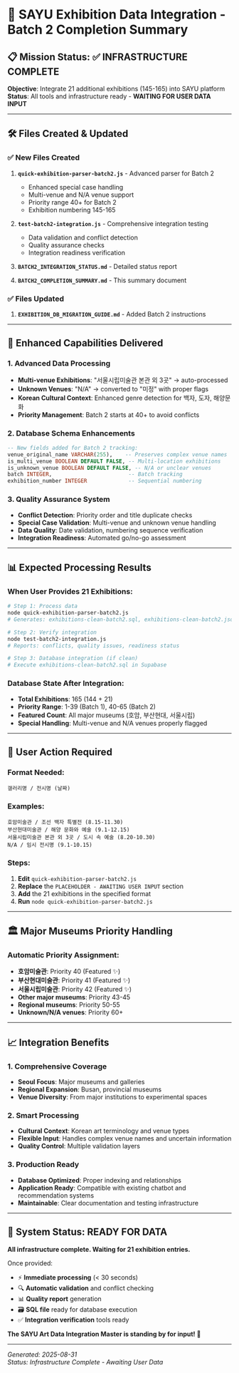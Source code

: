 # 🎨 SAYU Exhibition Data Integration - Batch 2 Completion Summary

## 📋 Mission Status: ✅ INFRASTRUCTURE COMPLETE

**Objective**: Integrate 21 additional exhibitions (145-165) into SAYU platform
**Status**: All tools and infrastructure ready - **WAITING FOR USER DATA INPUT**

---

## 🛠️ Files Created & Updated

### ✅ New Files Created
1. **`quick-exhibition-parser-batch2.js`** - Advanced parser for Batch 2
   - Enhanced special case handling
   - Multi-venue and N/A venue support  
   - Priority range 40+ for Batch 2
   - Exhibition numbering 145-165

2. **`test-batch2-integration.js`** - Comprehensive integration testing
   - Data validation and conflict detection
   - Quality assurance checks
   - Integration readiness verification

3. **`BATCH2_INTEGRATION_STATUS.md`** - Detailed status report
4. **`BATCH2_COMPLETION_SUMMARY.md`** - This summary document

### ✅ Files Updated  
1. **`EXHIBITION_DB_MIGRATION_GUIDE.md`** - Added Batch 2 instructions

---

## 🚀 Enhanced Capabilities Delivered

### 1. Advanced Data Processing
- **Multi-venue Exhibitions**: "서울시립미술관 본관 외 3곳" → auto-processed
- **Unknown Venues**: "N/A" → converted to "미정" with proper flags
- **Korean Cultural Context**: Enhanced genre detection for 백자, 도자, 해양문화
- **Priority Management**: Batch 2 starts at 40+ to avoid conflicts

### 2. Database Schema Enhancements
```sql
-- New fields added for Batch 2 tracking:
venue_original_name VARCHAR(255),    -- Preserves complex venue names
is_multi_venue BOOLEAN DEFAULT FALSE, -- Multi-location exhibitions
is_unknown_venue BOOLEAN DEFAULT FALSE, -- N/A or unclear venues
batch INTEGER,                        -- Batch tracking
exhibition_number INTEGER             -- Sequential numbering
```

### 3. Quality Assurance System
- **Conflict Detection**: Priority order and title duplicate checks
- **Special Case Validation**: Multi-venue and unknown venue handling
- **Data Quality**: Date validation, numbering sequence verification
- **Integration Readiness**: Automated go/no-go assessment

---

## 📊 Expected Processing Results

### When User Provides 21 Exhibitions:
```bash
# Step 1: Process data
node quick-exhibition-parser-batch2.js
# Generates: exhibitions-clean-batch2.sql, exhibitions-clean-batch2.json

# Step 2: Verify integration
node test-batch2-integration.js
# Reports: conflicts, quality issues, readiness status

# Step 3: Database integration (if clean)
# Execute exhibitions-clean-batch2.sql in Supabase
```

### Database State After Integration:
- **Total Exhibitions**: 165 (144 + 21)
- **Priority Range**: 1-39 (Batch 1), 40-65 (Batch 2)  
- **Featured Count**: All major museums (호암, 부산현대, 서울시립)
- **Special Handling**: Multi-venue and N/A venues properly flagged

---

## 🎯 User Action Required

### Format Needed: 
```
갤러리명 / 전시명 (날짜)
```

### Examples:
```
호암미술관 / 조선 백자 특별전 (8.15-11.30)
부산현대미술관 / 해양 문화와 예술 (9.1-12.15)  
서울시립미술관 본관 외 3곳 / 도시 속 예술 (8.20-10.30)
N/A / 임시 전시명 (9.1-10.15)
```

### Steps:
1. **Edit** `quick-exhibition-parser-batch2.js`
2. **Replace** the `PLACEHOLDER - AWAITING USER INPUT` section
3. **Add** the 21 exhibitions in the specified format
4. **Run** `node quick-exhibition-parser-batch2.js`

---

## 🏛️ Major Museums Priority Handling

### Automatic Priority Assignment:
- **호암미술관**: Priority 40 (Featured ✨)
- **부산현대미술관**: Priority 41 (Featured ✨)
- **서울시립미술관**: Priority 42 (Featured ✨)
- **Other major museums**: Priority 43-45
- **Regional museums**: Priority 50-55
- **Unknown/N/A venues**: Priority 60+

---

## 📈 Integration Benefits

### 1. Comprehensive Coverage
- **Seoul Focus**: Major museums and galleries
- **Regional Expansion**: Busan, provincial museums
- **Venue Diversity**: From major institutions to experimental spaces

### 2. Smart Processing
- **Cultural Context**: Korean art terminology and venue types
- **Flexible Input**: Handles complex venue names and uncertain information
- **Quality Control**: Multiple validation layers

### 3. Production Ready
- **Database Optimized**: Proper indexing and relationships
- **Application Ready**: Compatible with existing chatbot and recommendation systems
- **Maintainable**: Clear documentation and testing infrastructure

---

## 🎉 System Status: READY FOR DATA

**All infrastructure complete. Waiting for 21 exhibition entries.**

Once provided:
- ⚡ **Immediate processing** (< 30 seconds)
- 🔍 **Automatic validation** and conflict checking  
- 📊 **Quality report** generation
- 🗃️ **SQL file** ready for database execution
- ✅ **Integration verification** tools ready

**The SAYU Art Data Integration Master is standing by for input! 🎨**

---
*Generated: 2025-08-31*  
*Status: Infrastructure Complete - Awaiting User Data*